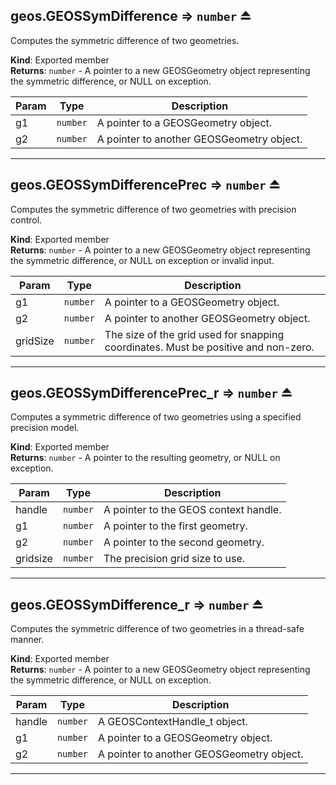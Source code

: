 <a name="exp_module_geos--geos.GEOSSymDifference"></a>

## geos.GEOSSymDifference ⇒ <code>number</code> ⏏
Computes the symmetric difference of two geometries.

**Kind**: Exported member  
**Returns**: <code>number</code> - A pointer to a new GEOSGeometry object representing the symmetric difference, or NULL on exception.  

| Param | Type | Description |
| --- | --- | --- |
| g1 | <code>number</code> | A pointer to a GEOSGeometry object. |
| g2 | <code>number</code> | A pointer to another GEOSGeometry object. |


---
<a name="exp_module_geos--geos.GEOSSymDifferencePrec"></a>

## geos.GEOSSymDifferencePrec ⇒ <code>number</code> ⏏
Computes the symmetric difference of two geometries with precision control.

**Kind**: Exported member  
**Returns**: <code>number</code> - A pointer to a new GEOSGeometry object representing the symmetric difference, or NULL on exception or invalid input.  

| Param | Type | Description |
| --- | --- | --- |
| g1 | <code>number</code> | A pointer to a GEOSGeometry object. |
| g2 | <code>number</code> | A pointer to another GEOSGeometry object. |
| gridSize | <code>number</code> | The size of the grid used for snapping coordinates. Must be positive and non-zero. |


---
<a name="exp_module_geos--geos.GEOSSymDifferencePrec_r"></a>

## geos.GEOSSymDifferencePrec\_r ⇒ <code>number</code> ⏏
Computes a symmetric difference of two geometries using a specified precision model.

**Kind**: Exported member  
**Returns**: <code>number</code> - A pointer to the resulting geometry, or NULL on exception.  

| Param | Type | Description |
| --- | --- | --- |
| handle | <code>number</code> | A pointer to the GEOS context handle. |
| g1 | <code>number</code> | A pointer to the first geometry. |
| g2 | <code>number</code> | A pointer to the second geometry. |
| gridsize | <code>number</code> | The precision grid size to use. |


---
<a name="exp_module_geos--geos.GEOSSymDifference_r"></a>

## geos.GEOSSymDifference\_r ⇒ <code>number</code> ⏏
Computes the symmetric difference of two geometries in a thread-safe manner.

**Kind**: Exported member  
**Returns**: <code>number</code> - A pointer to a new GEOSGeometry object representing the symmetric difference, or NULL on exception.  

| Param | Type | Description |
| --- | --- | --- |
| handle | <code>number</code> | A GEOSContextHandle_t object. |
| g1 | <code>number</code> | A pointer to a GEOSGeometry object. |
| g2 | <code>number</code> | A pointer to another GEOSGeometry object. |


---
